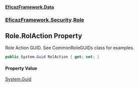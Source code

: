 #### [EficazFramework.Data](EficazFrameworkData.md 'EficazFramework Data')
### [EficazFramework.Security](EficazFrameworkData.md#EficazFramework.Security 'EficazFramework.Security').[Role](EficazFramework.Security/Role.md 'EficazFramework.Security.Role')

## Role.RolAction Property

Role Action GUID. See CommonRoleGUIDs class for examples.

```csharp
public System.Guid RolAction { get; set; }
```

#### Property Value
[System.Guid](https://docs.microsoft.com/en-us/dotnet/api/System.Guid 'System.Guid')